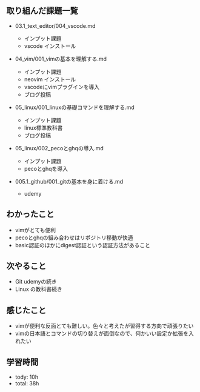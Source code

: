 ## 取り組んだ課題一覧

- 03.1_text_editor/004_vscode.md
  - インプット課題
  - vscode インストール

- 04_vim/001_vimの基本を理解する.md
  - インプット課題
  - neovim インストール
  - vscodeにvimプラグインを導入
  - ブログ投稿

- 05_linux/001_linuxの基礎コマンドを理解する.md
  - インプット課題
  - linux標準教科書
  - ブログ投稿

- 05_linux/002_pecoとghqの導入.md
  - インプット課題
  - pecoとghqを導入

- 005.1_github/001_gitの基本を身に着ける.md
  - udemy

## わかったこと
- vimがとても便利
- pecoとghqの組み合わせはリポジトリ移動が快適
- basic認証のほかにdigest認証という認証方法があること

## 次やること
- Git udemyの続き
- Linux の教科書続き

## 感じたこと
- vimが便利な反面とても難しい。色々と考えたが習得する方向で頑張りたい
- vimの日本語とコマンドの切り替えが面倒なので、何かいい設定か拡張を入れたい

## 学習時間
- tody: 10h
- total: 38h

